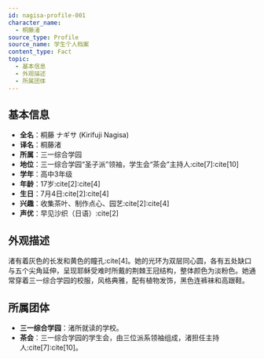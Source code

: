```yaml
---
id: nagisa-profile-001
character_name:
  - 桐藤渚
source_type: Profile
source_name: 学生个人档案
content_type: Fact
topic:
  - 基本信息
  - 外观描述
  - 所属团体
---
```

## 基本信息
*   **全名**：桐藤 ナギサ (Kirifuji Nagisa)
*   **译名**：桐藤渚
*   **所属**：三一综合学园
*   **地位**：三一综合学园“圣子派”领袖，学生会“茶会”主持人:cite[7]:cite[10]
*   **学年**：高中3年级
*   **年龄**：17岁:cite[2]:cite[4]
*   **生日**：7月4日:cite[2]:cite[4]
*   **兴趣**：收集茶叶、制作点心、园艺:cite[2]:cite[4]
*   **声优**：早见沙织（日语）:cite[2]

## 外观描述
渚有着灰色的长发和黄色的瞳孔:cite[4]。她的光环为双层同心圆，各有五处缺口与五个尖角延伸，呈现耶稣受难时所戴的荆棘王冠结构，整体颜色为淡粉色。她通常穿着三一综合学园的校服，风格典雅，配有植物发饰，黑色连裤袜和高跟鞋。

## 所属团体
*   **三一综合学园**：渚所就读的学校。
*   **茶会**：三一综合学园的学生会，由三位派系领袖组成，渚担任主持人:cite[7]:cite[10]。